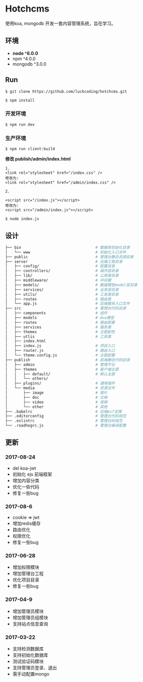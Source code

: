 # Hotchcms

使用koa, mongodb 开发一套内容管理系统，旨在学习。

## 环境

* **node ^6.0.0**
* npm ^4.0.0
* mongodb ^3.0.0

## Run

`$ git clone https://github.com/luckcoding/hotchcms.git`

`$ npm install`

### 开发环境

`$ npm run dev`

### 生产环境

`$ npm run client:build`

**修改 publish/admin/index.html**

```
1.
<link rel="stylesheet" href="/index.css" />
修改为:
<link rel="stylesheet" href="/admin/index.css" />

2.

<script src="/index.js"></script>
修改为:
<script src="/admin/index.js"></script>
```

`$ node index.js`


## 设计

```sh
├── bin                                 # 数据库初始化目录
│   └── www                             # 初始化入口文件
├── public                              # 管理台静态资源目录
├── server                              # 后端工程目录
│   ├── config/                         # 配置目录
│   ├── controllers/                    # 操作层目录
│   ├── lib/                            # 公用类目录
│   ├── middleware/                     # 中间键
│   ├── models/                         # 数据模型model层目录
│   ├── services/                       # 业务层目录
│   ├── utils/                          # 工具类目录
│   ├── routes                          # 路由表
│   └── app.js                          # 后端服务入口文件
├── src                                 # 管理台代码目录
│   ├── components                      # 组件
│   ├── models                          # dva模型
│   ├── routes                          # 路由配置
│   ├── services                        # 服务类
│   ├── themes                          # 主题配色
│   ├── utlis                           # 工具类
│   ├── index.html
│   ├── index.js                        # 项目入口
│   ├── router.js                       # 路由入口
│   └── theme.config.js                 # 主题配置
├── publish                             # 前端静态代码目录
│   ├── admin                           # 管理平台
│   ├── themes                          # 客户端主题
│   │   ├── default/                    # 默认主题
│   │   └── others/
│   ├── plugins/                        # 通用插件
│   └── media                           # 资源文件
│       ├── image                       # 图片
│       ├── doc                         # 文档
│       ├── video                       # 视频
│       └── other                       # 其他
├── .babelrc                            # 后端es7支撑
├── .editorconfig                       # 管理台代码规范
├── .eslintrc                           # 管理台码规范
└── .roadhogrc.js                       # 管理台编译配置
```

## 更新

### 2017-08-24

* del koa-jwt
* 初始化 ejs 前端框架
* 增加内容分类
* 优化一些代码
* 修复一些bug

### 2017-08-6

* cookie => jwt
* 增加redis缓存
* 路由优化
* 权限优化
* 修复一些bug

### 2017-06-28

* 增加权限模块
* 增加管理台工程
* 优化项目目录
* 修复一些bug

### 2017-04-9

* 增加管理员模块
* 增加管理员组模块
* 支持站点信息查询

### 2017-03-22

* 支持检测数据库
* 支持初始化数据库
* 测试验证码模块
* 支持管理员登录、退出
* 需手动配置mongo